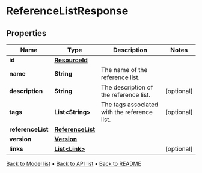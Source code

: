 

# ReferenceListResponse


## Properties

| Name | Type | Description | Notes |
|------------ | ------------- | ------------- | -------------|
|**id** | [**ResourceId**](ResourceId.md) |  |  |
|**name** | **String** | The name of the reference list. |  |
|**description** | **String** | The description of the reference list. |  [optional] |
|**tags** | **List&lt;String&gt;** | The tags associated with the reference list. |  [optional] |
|**referenceList** | [**ReferenceList**](ReferenceList.md) |  |  |
|**version** | [**Version**](Version.md) |  |  |
|**links** | [**List&lt;Link&gt;**](Link.md) |  |  [optional] |



[Back to Model list](../README.md#documentation-for-models) &#8226; [Back to API list](../README.md#documentation-for-api-endpoints) &#8226; [Back to README](../README.md)


